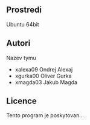 Prostredi
---------

Ubuntu 64bit

Autori
------

Nazev tymu
- xalexa09 Ondrej Alexaj 
- xgurka00 Oliver Gurka 
- xmagda03 Jakub Magda 

Licence
-------

Tento program je poskytovan...


